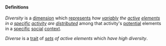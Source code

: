 #### Definitions

*Diversity* is a [dimension](https://github.com/gcassel/Modular-Organization-Terminology/blob/master/terms/dimension.md) which [represents](https://github.com/gcassel/Modular-Organization-Terminology/blob/master/terms/represent.md) *how [variably](https://github.com/gcassel/Modular-Organization-Terminology/blob/master/terms/variable.md) the [active](https://github.com/gcassel/Modular-Organization-Terminology/blob/master/terms/active.md) [elements](https://github.com/gcassel/Modular-Organization-Terminology/blob/master/terms/element.md) in a [specific](https://github.com/gcassel/Modular-Organization-Terminology/blob/master/terms/specific.md) [activity](https://github.com/gcassel/Modular-Organization-Terminology/blob/master/terms/activity.md) are [distributed](https://github.com/gcassel/Modular-Organization-Terminology/blob/master/terms/distribute.md)* among that activity's [potential](https://github.com/gcassel/Modular-Organization-Terminology/blob/master/terms/potential.md) elements in a [specific](https://github.com/gcassel/Modular-Organization-Terminology/blob/master/terms/specific.md) [social](https://github.com/gcassel/Modular-Organization-Terminology/blob/master/terms/social.md) [context](https://github.com/gcassel/Modular-Organization-Terminology/blob/master/terms/context.md).

*Diverse* is a [trait](https://github.com/gcassel/Modular-Organization-Terminology/blob/master/terms/trait.md) of *[sets](https://github.com/gcassel/Modular-Organization-Terminology/blob/master/terms/set.md) of active elements* which *have high diversity*.
